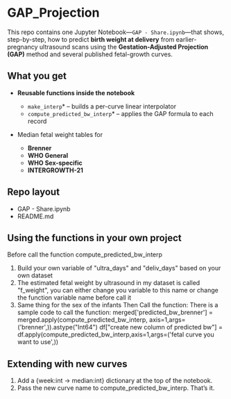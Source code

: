 # GAP_Projection
This repo contains one Jupyter Notebook—`GAP - Share.ipynb`—that shows, step-by-step, how to predict **birth weight at delivery** from earlier-pregnancy ultrasound scans using the **Gestation-Adjusted Projection (GAP)** method and several published fetal-growth curves.

## What you get
* **Reusable functions inside the notebook**
  * `make_interp`* – builds a per-curve linear interpolator
  * `compute_predicted_bw_interp`* – applies the GAP formula to each record
  
* Median fetal weight tables for  
  * **Brenner** 
  * **WHO General**
  * **WHO Sex-specific**
  * **INTERGROWTH-21**

 ## Repo layout
 * GAP - Share.ipynb
 * README.md

## Using the functions in your own project
Before call the function compute_predicted_bw_interp
  1. Build your own variable of "ultra_days" and "deliv_days" based on your own dataset
  2. The estimated fetal weight by ultrasound in my dataset is called "f_weight", you can either change you variable to this name or change the function variable name before call it
  3. Same thing for the sex of the infants
Then Call the function:
There is a sample code to call the function:
merged['predicted_bw_brenner'] = merged.apply(compute_predicted_bw_interp, axis=1,args=('brenner',)).astype("Int64")
df["create new column of predicted bw"] = df.apply(compute_predicted_bw_interp,axis=1,args=('fetal curve you want to use',))

## Extending with new curves
1. Add a {week:int → median:int} dictionary at the top of the notebook.
2. Pass the new curve name to compute_predicted_bw_interp. That’s it.
